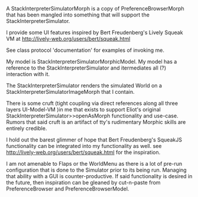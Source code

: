 A StackInterpreterSimulatorMorph is a copy of PreferenceBrowserMorph that has been mangled into something that will support the StackInterpreterSimulator.

I provide some UI features inspired by  Bert Freudenberg's Lively Squeak VM at http://lively-web.org/users/bert/squeak.html

See class protocol 'documentation' for examples of invoking me.

My model is StackInterpreterSimulatorMorphicModel. 
My model has a reference to the StackInterpreterSimulator and itermediates all (?) interaction with it.

The StackInterpreterSimulator renders the simulated World on a StackInterpreterSimulatorImageMorph that I contain. 

There is some cruft (tight coupling via direct references along all three layers UI-Model-VM )in me that exists to support Eliot's original StackInterpreterSimulator>>openAsMorph functionality and use-case.
Rumors that said cruft is an artifact of tty's rudimentary Morphic skills are entirely credible.

I hold out the barest glimmer of hope that Bert Freudenberg's SqueakJS functionality can be integrated into my functionality as well. 
see http://lively-web.org/users/bert/squeak.html for the inspiration.

I am not amenable to Flaps or the WorldMenu as there is a lot of pre-run configuration that is done to the Simulator prior to its being run.
Managing that ability with a GUI is counter-productive. If said functionality is desired in the future, then inspiration can be gleaned by cut-n-paste from PreferenceBrowser and PreferenceBrowserModel.